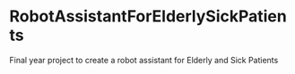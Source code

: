 # RobotAssistantForElderlySickPatients
Final year project  to create a robot assistant for Elderly and Sick Patients
